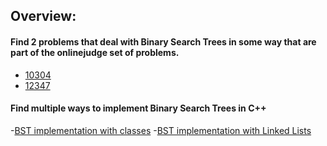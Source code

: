 ## Overview:
#### Find 2 problems that deal with Binary Search Trees in some way that are part of the onlinejudge set of problems.
  - [10304](https://onlinejudge.org/external/103/10304.pdf)
  - [12347](https://onlinejudge.org/external/123/12347.pdf)
#### Find multiple ways to implement Binary Search Trees in C++
  -[BST implementation with classes](https://github.com/MaryDavis89/4883-ProgTech-Davis/blob/master/Assignments/A04/BST%20with%20Classes)
  -[BST implementation with Linked Lists](https://github.com/MaryDavis89/4883-ProgTech-Davis/blob/master/Assignments/A04/BST%20with%20Linked%20Lists)
